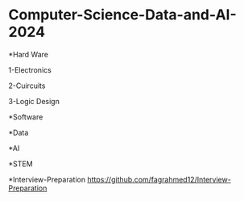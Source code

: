 # Computer-Science-Data-and-AI-2024
*Hard Ware

  1-Electronics
  
  2-Cuircuits
  
  3-Logic Design 

*Software

*Data

*AI


*STEM

*Interview-Preparation
  https://github.com/fagrahmed12/Interview-Preparation
